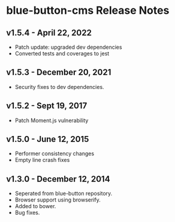 # blue-button-cms Release Notes

## v1.5.4 - April 22, 2022

- Patch update: upgraded dev dependencies
- Converted tests and coverages to jest

## v1.5.3 - December 20, 2021
- Security fixes to dev dependencies.

## v1.5.2 - Sept 19, 2017
- Patch Moment.js vulnerability

## v1.5.0 - June 12, 2015
- Performer consistency changes
- Empty line crash fixes

## v1.3.0 - December 12, 2014
- Seperated from blue-button repository.
- Browser support using browserify.
- Added to bower.
- Bug fixes.
